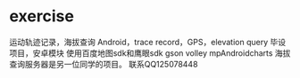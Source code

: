 # exercise
运动轨迹记录，海拔查询
Android，trace record，GPS，elevation query
毕设项目，安卓模块
使用百度地图sdk和鹰眼sdk
gson volley mpAndroidcharts
海拔查询服务器是另一位同学的项目。
联系QQ125078448
